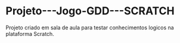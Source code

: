 # Projeto---Jogo-GDD---SCRATCH

Projeto criado em sala de aula para testar conhecimentos logicos na plataforma Scratch.
